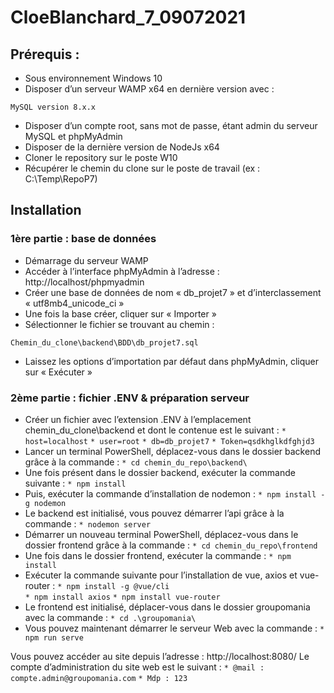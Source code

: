 # CloeBlanchard_7_09072021
## Prérequis :
*	Sous environnement Windows 10
*	Disposer d’un serveur WAMP x64 en dernière version avec :  
```
MySQL version 8.x.x
```
* Disposer d’un compte root, sans mot de passe, étant admin du serveur MySQL et phpMyAdmin
*	Disposer de la dernière version de NodeJs x64
*	Cloner le repository sur le poste W10
*	Récupérer le chemin du clone sur le poste de travail (ex : C:\Temp\RepoP7)

## Installation
### 1ère partie : base de données
*	Démarrage du serveur WAMP
*	Accéder à l’interface phpMyAdmin à l’adresse : http://localhost/phpmyadmin
*	Créer une base de données de nom « db_projet7 » et d’interclassement « utf8mb4_unicode_ci »
*	Une fois la base créer, cliquer sur « Importer »
*	Sélectionner le fichier se trouvant au chemin :
```
Chemin_du_clone\backend\BDD\db_projet7.sql
```
*	Laissez les options d’importation par défaut dans phpMyAdmin, cliquer sur « Exécuter »
 
### 2ème partie : fichier .ENV & préparation serveur
*	Créer un fichier avec l’extension .ENV à l’emplacement chemin_du_clone\backend et dont le contenue est le suivant :
	  	`* host=localhost`
	  	`* user=root`
	  	`* db=db_projet7`
	  	`* Token=qsdkhglkdfghjd3`
*	Lancer un terminal PowerShell, déplacez-vous dans le dossier backend grâce à la commande :
	  	`* cd chemin_du_repo\backend\`
*	Une fois présent dans le dossier backend, exécuter la commande suivante :
	  	`* npm install`
*	Puis, exécuter la commande d’installation de nodemon :
	  	`* npm install -g nodemon`
*	Le backend est initialisé, vous pouvez démarrer l’api grâce à la commande :
	  	`* nodemon server`
*	Démarrer un nouveau terminal PowerShell, déplacez-vous dans le dossier frontend grâce à la commande :
	  	`* cd chemin_du_repo\frontend`
*	Une fois dans le dossier frontend, exécuter la commande :
	  	`* npm install`
*	Exécuter la commande suivante pour l’installation de vue, axios et vue-router :
		`* npm install -g @vue/cli`  
		`* npm install axios`
		`* npm install vue-router`
*	Le frontend est initialisé, déplacer-vous dans le dossier groupomania avec la commande :
	  	`* cd .\groupomania\`
*	Vous pouvez maintenant démarrer le serveur Web avec la commande :
		`* npm run serve`
  
    
Vous pouvez accéder au site depuis l’adresse : http://localhost:8080/
Le compte d’administration du site web est le suivant :
	`* @mail : compte.admin@groupomania.com`
	`* Mdp : 123`
